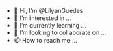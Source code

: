 - 👋 Hi, I’m @LilyanGuedes
- 👀 I’m interested in ...
- 🌱 I’m currently learning ...
- 💞️ I’m looking to collaborate on ...
- 📫 How to reach me ...

